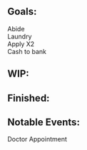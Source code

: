 ## Goals:
Abide\
Laundry\
Apply X2\
Cash to bank

## WIP:

## Finished:

## Notable Events:
Doctor Appointment

